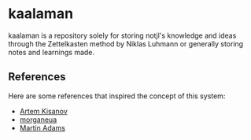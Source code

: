# kaalaman
kaalaman is a repository solely for storing notjl's knowledge and ideas through the Zettelkasten method by Niklas Luhmann or generally storing notes and learnings made.

## References
Here are some references that inspired the concept of this system:
- [Artem Kisanov](https://youtu.be/E6ySG7xYgjY)
- [morganeua](https://youtu.be/L9SLlxaEEXY)
- [Martin Adams](https://youtu.be/ziE6UExsOrs)